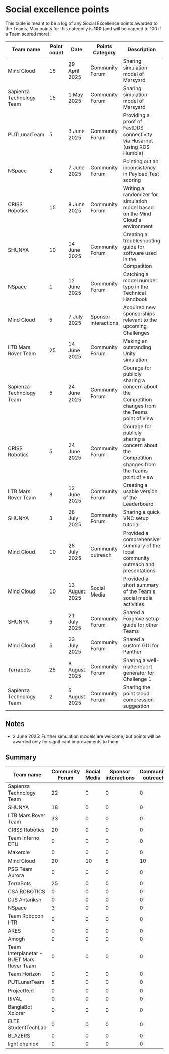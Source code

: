 # Social excellence points

This table is meant to be a log of any Social Excellence points awarded to the Teams. Max points for this category is **100** (and will be capped to 100 if a Team scored more).

| Team name                | Point count | Date           | Points Category      | Description                                                                                       | URL                                                                                           |
| ------------------------ | ----------- | -------------- | -------------------- | ------------------------------------------------------------------------------------------------- | --------------------------------------------------------------------------------------------- |
| Mind Cloud               | 15          | 29 April 2025  | Community Forum      | Sharing simulation model of Marsyard                                                              | https://erc2025.husarion.com/t/simulation-world-and-models/49                                 |
| Sapienza Technology Team | 15          | 1 May 2025     | Community Forum      | Sharing simulation model of Marsyard                                                              | https://erc2025.husarion.com/t/simulation-world-and-models/49                                 |
| PUTLunarTeam             | 5           | 3 June 2025    | Community Forum      | Providing a proof of FastDDS connectivity via Husarnet (using ROS Humble)                         | e-mail                                                                                        |
| NSpace                   | 2           | 7 June 2025    | Community Forum      | Pointing out an inconsistency in Payload Test scoring                                             | https://erc2025.husarion.com/t/minor-inconsistency-in-payload-test-scoring-table/90           |
| CRISS Robotics           | 15          | 8 June 2025    | Community Forum      | Writing a randomizer for simulation model based on the Mind Cloud's environment                   | https://erc2025.husarion.com/t/challenge-1-world-creation/91                                  |
| SHUNYA                   | 10          | 14 June 2025   | Community Forum      | Creating a troubleshooting guide for software used in the Competition                             | https://erc2025.husarion.com/t/ros-2-connectivity-troubleshooting-guide/108                   |
| NSpace                   | 1           | 12 June 2025   | Community Forum      | Catching a model number typo in the Technical Handbook                                            | https://erc2025.husarion.com/t/clarification-on-led-matrix-type/104                           |
| Mind Cloud               | 5           | 7 July 2025    | Sponsor interactions | Acquired new sponsorships relevant to the upcoming Challenges                                     | (Private message) https://erc2025.husarion.com/t/sponsor-interactions-mind-cloud-team/124     |
| IITB Mars Rover Team     | 25          | 14 June 2025   | Community Forum      | Making an outstanding Unity simulation                                                            | https://erc2025.husarion.com/t/unity-simulation-setup/110                                     |
| Sapienza Technology Team | 5           | 24 June 2025   | Community Forum      | Courage for publicly sharing a concern about the Competition changes from the Teams point of view | https://erc2025.husarion.com/t/regarding-the-competition-changes/115                          |
| CRISS Robotics           | 5           | 24 June 2025   | Community Forum      | Courage for publicly sharing a concern about the Competition changes from the Teams point of view | https://erc2025.husarion.com/t/concern-regarding-the-sudden-changes/114                       |
| IITB Mars Rover Team     | 8           | 12 June 2025   | Community Forum      | Creating a usable version of the Leaderboard                                                      | https://erc2025.husarion.com/t/erc-2025-leaderboard/105                                       |
| SHUNYA                   | 3           | 28 July 2025   | Community Forum      | Sharing a quick VNC setup tutorial                                                                | https://erc2025.husarion.com/t/vnc-troubleshooting-guide/211                                  |
| Mind Cloud               | 10          | 28 July 2025   | Community outreach   | Provided a comprehensive summary of the local community outreach and presentations                | (Private message) https://erc2025.husarion.com/t/community-outreach-mind-cloud/212            |
| Mind Cloud               | 10          | 13 August 2025 | Social Media         | Provided a short summary of the Team's social media activities                                    | (Private message) https://erc2025.husarion.com/t/social-media-marketing-mind-cloud-team/240   |
| SHUNYA                   | 5           | 21 July 2025   | Community Forum      | Shared a Foxglove setup guide for other Teams                                                     | https://erc2025.husarion.com/t/foxglove-cum-troubleshooting-guide-ros-test/184                |
| Mind Cloud               | 5           | 23 July 2025   | Community Forum      | Shared a custom GUI for Panther                                                                   | https://erc2025.husarion.com/t/tool-share-mind-clouds-ros-2-dashboard-for-panther-ugv/193     |
| Terrabots                | 25          | 8 August 2025  | Community Forum      | Sharing a well-made report generator for Challenge 1                                              | https://erc2025.husarion.com/t/automatic-report-generator-agent/232                           |
| Sapienza Technology Team | 2           | 5 August 2025  | Community Forum      | Sharing the point cloud compression suggestion                                                    | https://erc2025.husarion.com/t/payload-test-communication-issues-what-we-tried/226?u=pidpawel |

## Notes
- 2 June 2025: Further simulation models are welcome, but points will be awarded only for significant improvements to them

## Summary

| Team name                                 | Community Forum | Social Media | Sponsor interactions | Community outreach | Sum |
| ----------------------------------------- | --------------- | ------------ | -------------------- | ------------------ | --- |
| Sapienza Technology Team                  | 22              | 0            | 0                    | 0                  | 22  |
| SHUNYA                                    | 18              | 0            | 0                    | 0                  | 18  |
| IITB Mars Rover Team                      | 33              | 0            | 0                    | 0                  | 33  |
| CRISS Robotics                            | 20              | 0            | 0                    | 0                  | 20  |
| Team Inferno DTU                          | 0               | 0            | 0                    | 0                  | 0   |
| Makercie                                  | 0               | 0            | 0                    | 0                  | 0   |
| Mind Cloud                                | 20              | 10           | 5                    | 10                 | 45  |
| PSG Team Aurora                           | 0               | 0            | 0                    | 0                  | 0   |
| TerraBots                                 | 25              | 0            | 0                    | 0                  | 25  |
| CSA ROBOTICS                              | 0               | 0            | 0                    | 0                  | 0   |
| DJS Antariksh                             | 0               | 0            | 0                    | 0                  | 0   |
| NSpace                                    | 3               | 0            | 0                    | 0                  | 3   |
| Team Robocon IITR                         | 0               | 0            | 0                    | 0                  | 0   |
| ARES                                      | 0               | 0            | 0                    | 0                  | 0   |
| Amogh                                     | 0               | 0            | 0                    | 0                  | 0   |
| Team Interplanetar - BUET Mars Rover Team | 0               | 0            | 0                    | 0                  | 0   |
| Team Horizon                              | 0               | 0            | 0                    | 0                  | 0   |
| PUTLunarTeam                              | 5               | 0            | 0                    | 0                  | 5   |
| ProjectRed                                | 0               | 0            | 0                    | 0                  | 0   |
| RIVAL                                     | 0               | 0            | 0                    | 0                  | 0   |
| BanglaBot Xplorer                         | 0               | 0            | 0                    | 0                  | 0   |
| ELTE StudentTechLab                       | 0               | 0            | 0                    | 0                  | 0   |
| BLAZERS                                   | 0               | 0            | 0                    | 0                  | 0   |
| light pheniox                             | 0               | 0            | 0                    | 0                  | 0   |
